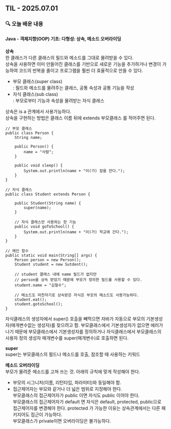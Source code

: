 ## TIL - 2025.07.01

### 🔍 오늘 배운 내용

#### Java - 객체지향(OOP) 기초: 다형성: 상속, 메소드 오버라이딩

**상속**   
한 클래스가 다른 클래스의 필드와 메소드를 그대로 물려받을 수 있다.   
상속을 사용하면 이미 만들어진 클래스를 기반으로 새로운 기능을 추가하거나 변경이 가능하여 코드의 반복을 줄이고 프로그램을 훨씬 더 효율적으로 만들 수 있다.   

- 부모 클래스(super class)   
: 필드와 메소드를 물려주는 클래스, 공통 속성과 공통 기능을 작성
- 자식 클래스(sub class)   
: 부모로부터 기능과 속성을 물려받는 자식 클래스

상속은 is a 관계에서 사용가능하다.   
상속을 구현하는 방법은 클래스 이름 뒤에 extends 부모클래스 를 적어주면 된다.
```
// 부모 클래스
public class Person {
    String name;

    public Person() {
        name = "사람";
    }

    public void sleep() {
        System.out.println(name + "이(가) 잠을 잔다.");
    }
}

// 자식 클래스
public class Student extends Person {

    public Student(String name) {
        super(name);
    }
    
    // 자식 클래스만 사용하는 한 기능
    public void goToSchool() {
        System.out.println(name + "이(가) 학교에 간다.");
    }
}

// 메인 함수
public static void main(String[] args) {
    Person person = new Person();
    Student student = new Sutdent();

    // student 클래스 내에 name 필드가 없지만
    // person을 상속 받았기 때문에 부모가 정의한 필드를 사용할 수 있다.
    student.name = "김철수"; 

    // 메소드도 마찬자기로 상속받은 자식은 부모의 메소드도 사용가능하다.
    student.eat();
    student.gotoSchool();
}
```
자식클래스의 생성자에서 super() 호출을 빼먹으면 자바가 자동으로 부모의 기본생성자(매개변수없는 생성자)를 찾으려고 함. 부모클래스에서 기본생성자가 없으면 에러가 나기 때문에   부모클래스에서 기본생성자를 정의하거나 자식클래스에서   부모클래스의 사용자 정의 생성자 매개변수를 super(매개변수)로   호출하면 된다.   

**super**   
super는 부모클래스의 필드나 메소드를 호출, 참조할 때 사용하는 키워드   

**메소드 오버라이딩**   
부모가 물려준 메소드를 고쳐 쓰는 것. 아래의 규칙에 맞게 작성해야 한다.   
- 부모의 시그니처(이름, 리턴타입, 파라미터)와 동일해야 함.
- 접근제어자는 부모와 같거나 더 넓은 범위로 지정해야 한다.  
부모클래스의 접근제어자가 public 이면 자식도 public 이어야 한다.    
부모클래스의 접근제어자가 default 면 자식은 default, protected, public으로 접근제어자를 변경해야 한다. protected 가 가능한 이유는 상속관계에서는 다른 패키지어도 접근이 가능하다.   
부모클래스가 private이면 오버라이딩은 불가능하다.
